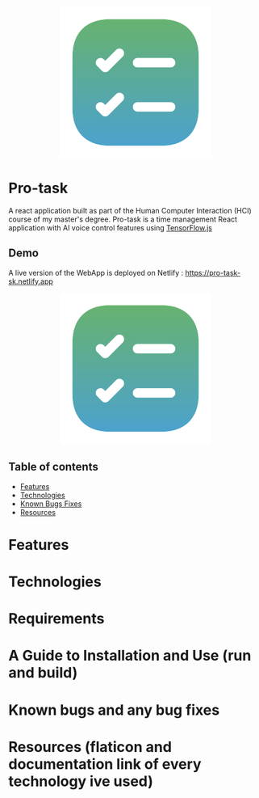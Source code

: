 <div align="center">
  <img width="300" height="300" src="https://github.com/shaimaaK/Pro-task/blob/main/public/pro-task.png">
 </div>
 
# Pro-task
 A react application built as part of the Human Computer Interaction (HCI) course of my master's degree. Pro-task is a time management React application with AI voice control features using [TensorFlow.js](https://www.tensorflow.org/js)
 

## Demo
A live version of the WebApp is deployed on Netlify  :  https://pro-task-sk.netlify.app
<div align="center">
  <img width="300" height="300" src="https://github.com/shaimaaK/Pro-task/blob/main/public/pro-task.png">
</div>


## Table of contents
* [Features](#features)
* [Technologies](#technologies)
* [Known Bugs Fixes](#a-guide-to-installation-and-use)
* [Resources](#resources)

# Features
# Technologies
# Requirements
# A Guide to Installation and Use (run and build)
# Known bugs and any bug fixes
# Resources (flaticon and documentation link of every technology ive used)




